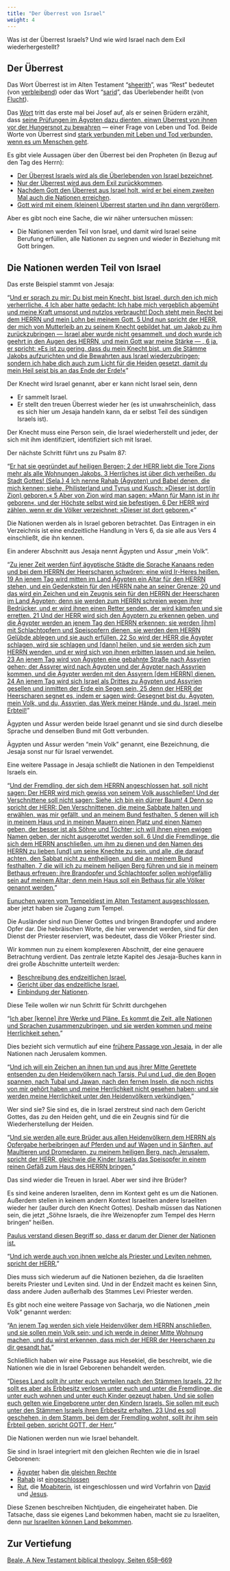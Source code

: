 ```yaml
---
title: "Der Überrest von Israel"
weight: 4
---
```


Was ist der Überrest Israels? Und wie wird Israel nach dem Exil wiederhergestellt?

## Der Überrest

<a name="eeb2"></a>
Das Wort Überrest ist im Alten Testament “[sheerith](https://biblehub.com/hebrew/7611.htm)”, was “Rest” bedeutet (von [verbleibend](https://biblehub.com/hebrew/7604.htm)) oder das Wort “[sarid](https://biblehub.com/hebrew/8300.htm)”, das Überlebender heißt (von [Flucht](https://biblehub.com/hebrew/8277.htm)).

Das [Wort](https://biblehub.com/hebrew/8300.htm) tritt das erste mal bei Josef auf, als er seinen Brüdern erzählt, dass [seine Prüfungen im Ägypten dazu dienten, einwn Überrest von ihnen vor der Hungersnot zu bewahren](https://www.bibleserver.com/SLT/1.Mose45%2C7) — einer Frage von Leben und Tod. Beide Worte von Überrest sind [stark verbunden mit Leben und Tod verbunden, wenn es um Menschen geht](https://www.bibleserver.com/search/SLT/%C3%9Cberrest).

Es gibt viele Aussagen über den Überrest bei den Propheten (in Bezug auf den Tag des Herrn):

- [Der Überrest Israels wird als die Überlebenden von Israel bezeichnet](https://www.bibleserver.com/SLT/Jesaja10%2C20).
- [Nur der Überrest wird aus dem Exil zurückkommen](https://www.bibleserver.com/SLT/Jesaja10%2C21).
- [Nachdem Gott den Überrest aus Israel holt, wird er bei einem zweiten Mal auch die Nationen erreichen](https://www.bibleserver.com/SLT/Jesaja11%2C11).
- [Gott wird mit einem (kleinen) Überrest starten und ihn dann vergrößern](https://www.bibleserver.com/SLT/Jeremia23%2C3).

Aber es gibt noch eine Sache, die wir näher untersuchen müssen:

- Die Nationen werden Teil von Israel, und damit wird Israel seine Berufung erfüllen, alle Nationen zu segnen und wieder in Beziehung mit Gott bringen.

## Die Nationen werden Teil von Israel

<a name="1c50"></a>
Das erste Beispiel stammt von Jesaja:

“[Und er sprach zu mir: Du bist mein Knecht, bist Israel, durch den ich mich verherrliche. 4 Ich aber hatte gedacht: Ich habe mich vergeblich abgemüht und meine Kraft umsonst und nutzlos verbraucht! Doch steht mein Recht bei dem HERRN und mein Lohn bei meinem Gott. 5 Und nun spricht der HERR, der mich von Mutterleib an zu seinem Knecht gebildet hat, um Jakob zu ihm zurückzubringen — Israel aber wurde nicht gesammelt, und doch wurde ich geehrt in den Augen des HERRN, und mein Gott war meine Stärke — , 6 ja, er spricht: »Es ist zu gering, dass du mein Knecht bist, um die Stämme Jakobs aufzurichten und die Bewahrten aus Israel wiederzubringen; sondern ich habe dich auch zum Licht für die Heiden gesetzt, damit du mein Heil seist bis an das Ende der Erde!«](https://www.bibleserver.com/SLT/Jesaja49%2C3-6)”

Der Knecht wird Israel genannt, aber er kann nicht Israel sein, denn

- Er sammelt Israel.
- Er stellt den treuen Überrest wieder her (es ist unwahrscheinlich, dass es sich hier um Jesaja handeln kann, da er selbst Teil des sündigen Israels ist).

Der Knecht muss eine Person sein, die Israel wiederherstellt und jeder, der sich mit ihm identifiziert, identifiziert sich mit Israel.

Der nächste Schritt führt uns zu Psalm 87:

“[Er hat sie gegründet auf heiligen Bergen; 2 der HERR liebt die Tore Zions mehr als alle Wohnungen Jakobs. 3 Herrliches ist über dich verheißen, du Stadt Gottes! (Sela.) 4 Ich nenne Rahab (Ägypten) und Babel denen, die mich kennen; siehe, Philisterland und Tyrus und Kusch: »Dieser ist dort(in Zion) geboren.« 5 Aber von Zion wird man sagen: »Mann für Mann ist in ihr geboren«, und der Höchste selbst wird sie befestigen. 6 Der HERR wird zählen, wenn er die Völker verzeichnet: »Dieser ist dort geboren.](https://www.bibleserver.com/SLT/Psalm87%2C1-6)«”

Die Nationen werden als in Israel geboren betrachtet. Das Eintragen in ein Verzeichnis ist eine endzeitliche Handlung in Vers 6, da sie alle aus Vers 4 einschließt, die ihn kennen.

Ein anderer Abschnitt aus Jesaja nennt Ägypten und Assur „mein Volk“.

“[Zu jener Zeit werden fünf ägyptische Städte die Sprache Kanaans reden und bei dem HERRN der Heerscharen schwören; eine wird Ir-Heres heißen. 19 An jenem Tag wird mitten im Land Ägypten ein Altar für den HERRN stehen, und ein Gedenkstein für den HERRN nahe an seiner Grenze; 20 und das wird ein Zeichen und ein Zeugnis sein für den HERRN der Heerscharen im Land Ägypten; denn sie werden zum HERRN schreien wegen ihrer Bedrücker, und er wird ihnen einen Retter senden, der wird kämpfen und sie erretten. 21 Und der HERR wird sich den Ägyptern zu erkennen geben, und die Ägypter werden an jenem Tag den HERRN erkennen; sie werden [ihm] mit Schlachtopfern und Speisopfern dienen, sie werden dem HERRN Gelübde ablegen und sie auch erfüllen. 22 So wird der HERR die Ägypter schlagen, wird sie schlagen und [dann] heilen, und sie werden sich zum HERRN wenden, und er wird sich von ihnen erbitten lassen und sie heilen. 23 An jenem Tag wird von Ägypten eine gebahnte Straße nach Assyrien gehen; der Assyrer wird nach Ägypten und der Ägypter nach Assyrien kommen, und die Ägypter werden mit den Assyrern [dem HERRN] dienen. 24 An jenem Tag wird sich Israel als Drittes zu Ägypten und Assyrien gesellen und inmitten der Erde ein Segen sein, 25 denn der HERR der Heerscharen segnet es, indem er sagen wird: Gesegnet bist du, Ägypten, mein Volk, und du, Assyrien, das Werk meiner Hände, und du, Israel, mein Erbteil!](https://www.bibleserver.com/SLT/Jesaja19%2C18-25)”

Ägypten und Assur werden beide Israel genannt und sie sind durch dieselbe Sprache und denselben Bund mit Gott verbunden.

Ägypten und Assur werden “mein Volk” genannt, eine Bezeichnung, die Jesaja sonst nur für Israel verwendet.

Eine weitere Passage in Jesaja schließt die Nationen in den Tempeldienst Israels ein.

“[Und der Fremdling, der sich dem HERRN angeschlossen hat, soll nicht sagen: Der HERR wird mich gewiss von seinem Volk ausschließen! Und der Verschnittene soll nicht sagen: Siehe, ich bin ein dürrer Baum! 4 Denn so spricht der HERR: Den Verschnittenen, die meine Sabbate halten und erwählen, was mir gefällt, und an meinem Bund festhalten, 5 denen will ich in meinem Haus und in meinen Mauern einen Platz und einen Namen geben, der besser ist als Söhne und Töchter; ich will ihnen einen ewigen Namen geben, der nicht ausgerottet werden soll. 6 Und die Fremdlinge, die sich dem HERRN anschließen, um ihm zu dienen und den Namen des HERRN zu lieben [und] um seine Knechte zu sein, und alle, die darauf achten, den Sabbat nicht zu entheiligen, und die an meinem Bund festhalten, 7 die will ich zu meinem heiligen Berg führen und sie in meinem Bethaus erfreuen; ihre Brandopfer und Schlachtopfer sollen wohlgefällig sein auf meinem Altar; denn mein Haus soll ein Bethaus für alle Völker genannt werden.](https://www.bibleserver.com/SLT/Jesaja56%2C3-7)”

[Eunuchen waren vom Tempeldiest im Alten Testament ausgeschlossen](https://www.bibleserver.com/SLT/5.Mose23%2C1), aber jetzt haben sie Zugang zum Tempel.

Die Ausländer sind nun Diener Gottes und bringen Brandopfer und andere Opfer dar. Die hebräischen Worte, die hier verwendet werden, sind für den Dienst der Priester reserviert, was bedeutet, dass die Völker Priester sind.

Wir kommen nun zu einem komplexeren Abschnitt, der eine genauere Betrachtung verdient. Das zentrale letzte Kapitel des Jesaja-Buches kann in drei große Abschnitte unterteilt werden:

- [Beschreibung des endzeitlichen Israel](https://www.bibleserver.com/SLT/Jesaja66%2C7-14),
- [Gericht über das endzeitliche Israel](https://www.bibleserver.com/SLT/Jesaja66%2C15-18),
- [Einbindung der Nationen](https://www.bibleserver.com/SLT/Jesaja66%2C18-21).

Diese Teile wollen wir nun Schritt für Schritt durchgehen

“[Ich aber [kenne] ihre Werke und Pläne. Es kommt die Zeit, alle Nationen und Sprachen zusammenzubringen, und sie werden kommen und meine Herrlichkeit sehen.](https://www.bibleserver.com/SLT/Jesaja66%2C18)”

Dies bezieht sich vermutlich auf eine [frühere Passage von Jesaja](https://www.bibleserver.com/SLT/Jesaja2%2C2-4), in der alle Nationen nach Jerusalem kommen.

“[Und ich will ein Zeichen an ihnen tun und aus ihrer Mitte Gerettete entsenden zu den Heidenvölkern nach Tarsis, Pul und Lud, die den Bogen spannen, nach Tubal und Jawan, nach den fernen Inseln, die noch nichts von mir gehört haben und meine Herrlichkeit nicht gesehen haben; und sie werden meine Herrlichkeit unter den Heidenvölkern verkündigen.](https://www.bibleserver.com/SLT/Jesaja66%2C19)”

Wer sind sie? Sie sind es, die in Israel zerstreut sind nach dem Gericht Gottes, das zu den Heiden geht, und die ein Zeugnis sind für die Wiederherstellung der Heiden.

“[Und sie werden alle eure Brüder aus allen Heidenvölkern dem HERRN als Opfergabe herbeibringen auf Pferden und auf Wagen und in Sänften, auf Maultieren und Dromedaren, zu meinem heiligen Berg, nach Jerusalem, spricht der HERR, gleichwie die Kinder Israels das Speisopfer in einem reinen Gefäß zum Haus des HERRN bringen.](https://www.bibleserver.com/SLT/Jesaja66%2C20)”

Das sind wieder die Treuen in Israel. Aber wer sind ihre Brüder?

Es sind keine anderen Israeliten, denn im Kontext geht es um die Nationen. Außerdem stellen in keinem andern Kontext Israeliten andere Israeliten wieder her (außer durch den Knecht Gottes). Deshalb müssen das Nationen sein, die jetzt „Söhne Israels, die ihre Weizenopfer zum Tempel des Herrn bringen“ heißen.

[Paulus verstand diesen Begriff so, dass er darum der Diener der Nationen ist.](https://www.bibleserver.com/SLT/R%C3%B6mer15%2C16)

“[Und ich werde auch von ihnen welche als Priester und Leviten nehmen, spricht der HERR.](https://www.bibleserver.com/SLT/Jesaja66%2C21)”

Dies muss sich wiederum auf die Nationen beziehen, da die Israeliten bereits Priester und Leviten sind. Und in der Endzeit macht es keinen Sinn, dass andere Juden außerhalb des Stammes Levi Priester werden.

Es gibt noch eine weitere Passage von Sacharja, wo die Nationen „mein Volk“ genannt werden:

“[An jenem Tag werden sich viele Heidenvölker dem HERRN anschließen, und sie sollen mein Volk sein; und ich werde in deiner Mitte Wohnung machen, und du wirst erkennen, dass mich der HERR der Heerscharen zu dir gesandt hat.](https://www.bibleserver.com/SLT/Sacharja2%2C15)”

Schließlich haben wir eine Passage aus Hesekiel, die beschreibt, wie die Nationen wie die in Israel Geborenen behandelt werden.

“[Dieses Land sollt ihr unter euch verteilen nach den Stämmen Israels. 22 Ihr sollt es aber als Erbbesitz verlosen unter euch und unter die Fremdlinge, die unter euch wohnen und unter euch Kinder gezeugt haben. Und sie sollen euch gelten wie Eingeborene unter den Kindern Israels. Sie sollen mit euch unter den Stämmen Israels ihren Erbbesitz erhalten. 23 Und es soll geschehen, in dem Stamm, bei dem der Fremdling wohnt, sollt ihr ihm sein Erbteil geben, spricht GOTT, der Herr.](https://www.bibleserver.com/SLT/Hesekiel47%2C21-23)”

Die Nationen werden nun wie Israel behandelt.

Sie sind in Israel integriert mit den gleichen Rechten wie die in Israel Geborenen:

- [Ägypter](https://www.bibleserver.com/SLT/2.Mose12%2C38) haben [die gleichen Rechte](https://www.bibleserver.com/SLT/2.Mose12%2C48-51)
- [Rahab](https://www.bibleserver.com/SLT/Josua6%2C25) ist [eingeschlossen](https://www.bibleserver.com/SLT/Matth%C3%A4us1%2C5)
- [Rut](https://www.bibleserver.com/SLT/Rut1%2C16), die [Moabiterin](https://www.bibleserver.com/SLT/Rut1%2C1-4), ist eingeschlossen und wird Vorfahrin von [David](https://www.bibleserver.com/SLT/Rut4%2C10-16) und [Jesus](https://www.bibleserver.com/SLT/Matth%C3%A4us1%2C5).

Diese Szenen beschreiben Nichtjuden, die eingeheiratet haben. Die Tatsache, dass sie eigenes Land bekommen haben, macht sie zu Israeliten, denn [nur Israeliten können Land bekommen](https://www.bibleserver.com/SLT/3.Mose25%2C23).

## Zur Vertiefung

[Beale, A New Testament biblical theology, Seiten 658–669](../../../../about/ressources/index.html#beale_theo)

